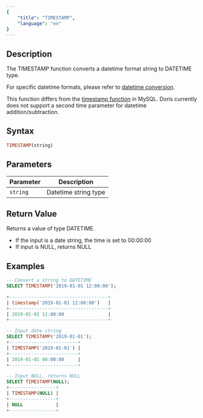 ```yaml
---
{
    "title": "TIMESTAMP",
    "language": "en"
}
---
```


## Description

The TIMESTAMP function converts a datetime format string to DATETIME type.

For specific datetime formats, please refer to [datetime conversion](../../../../../docs/sql-manual/basic-element/sql-data-types/conversion/datetime-conversion).

This function differs from the [timestamp function](https://dev.mysql.com/doc/refman/8.4/en/date-and-time-functions.html#function_timestamp) in MySQL. Doris currently does not support a second time parameter for datetime addition/subtraction.

## Syntax

```sql
TIMESTAMP(string)
```

## Parameters

| Parameter | Description                                           |
|-----------|-------------------------------------------------------|
| `string`  | Datetime string type                      |

## Return Value

Returns a value of type DATETIME.

- If the input is a date string, the time is set to 00:00:00
- If input is NULL, returns NULL

## Examples

```sql
-- Convert a string to DATETIME
SELECT TIMESTAMP('2019-01-01 12:00:00');

+------------------------------------+
| timestamp('2019-01-01 12:00:00')   |
+------------------------------------+
| 2019-01-01 12:00:00                |
+------------------------------------+

-- Input date string
SELECT TIMESTAMP('2019-01-01');
+-------------------------+
| TIMESTAMP('2019-01-01') |
+-------------------------+
| 2019-01-01 00:00:00     |
+-------------------------+

-- Input NULL, returns NULL
SELECT TIMESTAMP(NULL);
+-----------------+
| TIMESTAMP(NULL) |
+-----------------+
| NULL            |
+-----------------+
```
